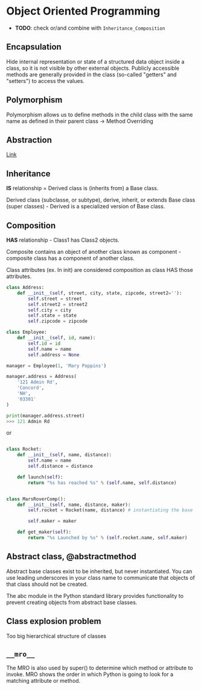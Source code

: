 
# Object Oriented Programming

* **TODO**: check or/and combine with `Inheritance_Composition`

## Encapsulation
Hide internal representation or state of a structured data object inside a class, so it is not visible by other external objects.
Publicly accessible methods are generally provided in the class (so-called "getters" and "setters") to access the values.

## Polymorphism
Polymorphism allows us to define methods in the child class with the same name as defined in their parent class -> Method Overriding


## Abstraction

[Link](https://medium.com/@mrfksiv/python-design-patterns-01-introduction-54e681aaf2d0)

## Inheritance
**IS** relationship = Derived class is (inherits from) a Base class.

Derived  class (subclasse, or subtype), derive, inherit, or extends Base  class (super classes) - Derived is a specialized version of Base class.

  
## Composition
**HAS** relationship - Class1 has Class2 objects.

Composite contains an object of another class known as component - composite class has a component of another class.

Class attributes (ex. In init) are considered composition as class HAS those attributes.
```python
class Address:
    def __init__(self, street, city, state, zipcode, street2=''):
        self.street = street
        self.street2 = street2
        self.city = city
        self.state = state
        self.zipcode = zipcode

class Employee:
    def __init__(self, id, name):
        self.id = id
        self.name = name
        self.address = None

manager = Employee(1, 'Mary Poppins')

manager.address = Address(
    '121 Admin Rd',
    'Concord',
    'NH',
    '03301'
)

print(manager.address.street)
>>> 121 Admin Rd
```
or
```python

class Rocket:
    def __init__(self, name, distance):
        self.name = name
        self.distance = distance

    def launch(self):
        return "%s has reached %s" % (self.name, self.distance)


class MarsRoverComp():
    def __init__(self, name, distance, maker):
        self.rocket = Rocket(name, distance) # instantiating the base

        self.maker = maker

    def get_maker(self):
        return "%s Launched by %s" % (self.rocket.name, self.maker)

```
 

## Abstract class, @abstractmethod
Abstract base classes exist to be inherited, but never instantiated. You can use leading underscores in your class name to communicate that objects of that class should not be created.

The abc module in the Python standard library provides functionality to prevent creating objects from abstract base classes.

## Class explosion problem
Too big hierarchical structure of classes

## `__mro__`
The MRO is also used by super() to determine which method or attribute to invoke. MRO shows the order in which Python is going to look for a matching attribute or method.
<!--stackedit_data:
eyJoaXN0b3J5IjpbLTkxNTc1ODk0MCwyMDQzODAzNzQyLC0xOT
QyNjUwNzc4LDEzODk4OTA2ODQsLTMxMzM2OTcwNyw2MDQ3OTcx
MDRdfQ==
-->